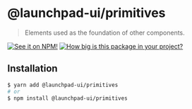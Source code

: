 # @launchpad-ui/primitives

> Elements used as the foundation of other components.

[![See it on NPM!](https://img.shields.io/npm/v/@launchpad-ui/primitives?style=for-the-badge)](https://www.npmjs.com/package/@launchpad-ui/primitives)
[![How big is this package in your project?](https://img.shields.io/bundlephobia/minzip/@launchpad-ui/primitives?style=for-the-badge)](https://bundlephobia.com/result?p=@launchpad-ui/primitives)

## Installation

```sh
$ yarn add @launchpad-ui/primitives
# or
$ npm install @launchpad-ui/primitives
```
